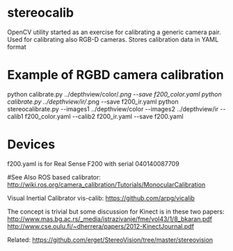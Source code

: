 # stereocalib
OpenCV utility started as an exercise for calibrating a generic camera pair. Used for calibrating also RGB-D cameras. Stores calibration data in YAML format

# Example of RGBD camera calibration
python calibrate.py ../depthview/color/*.png --save f200_color.yaml
python calibrate.py ../depthview/ir/*.png --save f200_ir.yaml
python stereocalibrate.py --images1 ../depthview/color --images2 ../depthview/ir --calib1 f200_color.yaml --calib2 f200_ir.yaml --save f200.yaml

# Devices 
f200.yaml is for Real Sense F200 with serial 040140087709


#See Also
ROS based calibrator: http://wiki.ros.org/camera_calibration/Tutorials/MonocularCalibration

Visual Inertial Calibrator vis-calib: https://github.com/arpg/vicalib


The concept is trivial but some discussion for Kinect is in these two papers: 
	http://www.mas.bg.ac.rs/_media/istrazivanje/fme/vol43/1/8_bkaran.pdf
	http://www.cse.oulu.fi/~dherrera/papers/2012-KinectJournal.pdf

Related: https://github.com/erget/StereoVision/tree/master/stereovision